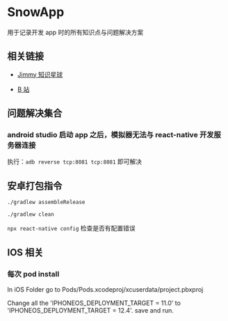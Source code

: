 # SnowApp

用于记录开发 app 时的所有知识点与问题解决方案

## 相关链接

- [Jimmy 知识星球](http://www.jimmyxuexue.top)

- [B 站](https://space.bilibili.com/304985153?spm_id_from=333.1007.0.0)

## 问题解决集合

### android studio 启动 app 之后，模拟器无法与 react-native 开发服务器连接

执行：`adb reverse tcp:8081 tcp:8081` 即可解决

## 安卓打包指令

`./gradlew assembleRelease`

`./gradlew clean`

`npx react-native config` 检查是否有配置错误

## IOS 相关

### 每次 pod install

In iOS Folder go to Pods/Pods.xcodeproj/xcuserdata/project.pbxproj

Change all the 'IPHONEOS_DEPLOYMENT_TARGET = 11.0' to 'IPHONEOS_DEPLOYMENT_TARGET = 12.4'. save and run.
